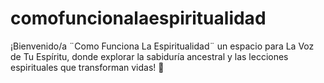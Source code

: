 # comofuncionalaespiritualidad
¡Bienvenido/a ¨Como Funciona La Espiritualidad¨ un espacio para  La Voz de Tu Espíritu, donde explorar la sabiduría ancestral y las lecciones espirituales que transforman vidas! 🌟
